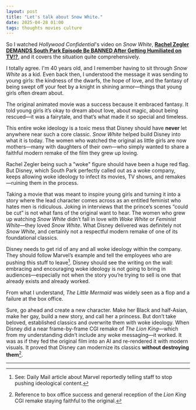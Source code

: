 ```yaml
---
layout: post
title: "Let's talk about Snow White."
date: 2025-04-28 01:00
tags: thoughts movies culture
---
```


So I watched *Hollywood Confidential*'s video on *Snow White*, [**Rachel Zegler DEMANDS South Park Episode Be BANNED After Getting Humiliated on TV!?**](https://youtu.be/LVJosjUNeNc), and it covers the situation quite comprehensively.

I totally agree. I'm 40 years old, and I remember having to sit through *Snow White* as a kid. Even back then, I understood the message it was sending to young girls: the kindness of the dwarfs, the hope of love, and the fantasy of being swept off your feet by a knight in shining armor—things that young girls often dream about.

The original animated movie was a success because it embraced fantasy. It told young girls it’s okay to dream about love, about magic, about being rescued—it was a fairytale, and that’s what made it so special and timeless.

This entire woke ideology is a toxic mess that Disney should have **never** let anywhere near such a core classic. *Snow White* helped build Disney into what it is today. The women who watched the original as little girls are now mothers—many with daughters of their own—who simply wanted to share a faithful modern remake of the film they grew up loving.

Rachel Zegler being such a "woke" figure should have been a huge red flag. But Disney, which South Park perfectly called out as a woke company, keeps allowing woke ideology to infect its movies, TV shows, and remakes—ruining them in the process.

Taking a movie that was meant to inspire young girls and turning it into a story where the lead character comes across as an entitled feminist who hates men is ridiculous. Joking in interviews that the prince’s scenes “could be cut” is not what fans of the original want to hear. The women who grew up watching *Snow White* didn’t fall in love with *Woke White* or *Feminist White*—they loved *Snow White*. What Disney delivered was definitely not *Snow White*, and certainly not a respectful modern remake of one of its foundational classics.

Disney needs to get rid of any and all woke ideology within the company. They should follow Marvel’s example and tell the employees who are pushing this stuff to leave[^1]. Disney should see the writing on the wall: embracing and encouraging woke ideology is not going to bring in audiences—especially not when the story you’re trying to sell is one that already exists and already worked.

From what I understand, *The Little Mermaid* was widely seen as a flop and a failure at the box office.

Sure, go ahead and create a new character. Make her Black and half-Asian, make her gay, build a new story, and call her a princess. But don’t take beloved, established classics and overwrite them with woke ideology. When Disney did a near frame-by-frame CGI remake of *The Lion King*—which from my understanding didn’t include any woke messaging—it worked. It was as if they fed the original film into an AI and re-rendered it with modern visuals. It proved that Disney can modernize its classics **without destroying them**[^2].

---

[^1]: See: Daily Mail article about Marvel reportedly telling staff to stop pushing ideological content.  
[^2]: Reference to box office success and general reception of the *Lion King* CGI remake staying faithful to the original.





[^dailymail1]: [Daily Mail UK](//dailymail.co.uk) - [Movie studio behind blockbuster smashes has purged woke staff to try and improve its movies - but rival behind iconic franchise has doubled down on woke, expert claim](//dailymail.co.uk/tvshowbiz/article-13706225/Movie-studio-blockbuster-smashes-purged-woke-staff-try-improve-movies-rival-iconic-franchise-doubled-woke-expert-claim.html)

[^boxoffice]: [Disney Issues Statement on Little Mermaid 2023 Viewership Following 'Flop' Reports](https://thedirect.com/article/little-mermaid-disney-flop-viewership)